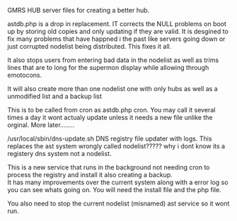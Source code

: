 GMRS HUB server files for creating a better hub.


astdb.php is a drop in replacement.   IT corrects the NULL problems on boot up
by storing old copies and only updating if they are valid. It is desgined
to fix many problems that have happned i the past like servers going down 
or just corrupted nodelist being distributed. This fixes it all. 

It also stops users from entering bad data in the nodelist as well as trims
lines that are to long for the supermon display while allowing through emotocons.

It will also create more than one nodelist one with only hubs as well as a unmodified list and a backup list

This is to be called from cron as astdb.php cron.
You may call it several times a day it wont actualy update unless it needs a new file unlike the orginal.
More later........


/usr/local/sbin/dns-update.sh
DNS registry file updater with logs. This replaces the ast system wrongly called nodelist????? 
why i dont know its a registery dns system not a nodelist.    

This is a new service that runs in the background not needing cron to process
the registry and install it also creating a backup.  
It has many improvements over the current system
along with a error log so you can see whats going on. 
You will need the install file and the php file. 

You also need to stop the current nodelist (misnamed) ast service so it wont run.
